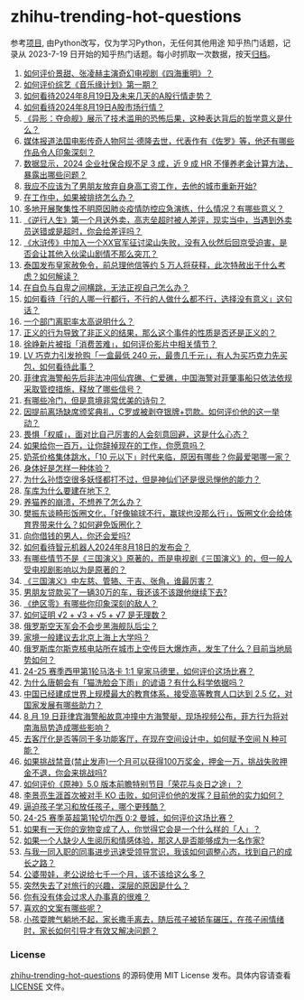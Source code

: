 # zhihu-trending-hot-questions
参考[项目](https://github.com/justjavac/zhihu-trending-hot-questions), 由Python改写，仅为学习Python，无任何其他用途
知乎热门话题，记录从 2023-7-19
日开始的知乎热门话题。每小时抓取一次数据，按天[归档](./data)。
<!-- BEGIN -->
<!-- 最后更新时间 2024-08-19 04:23:36.689427 -->
1. [如何评价景甜、张凌赫主演奇幻电视剧《四海重明》？](https://www.zhihu.com/question/663106863)
1. [如何评价综艺《音乐缘计划》第一期？](https://www.zhihu.com/question/664651651)
1. [如何看待2024年8月19日及未来几天的A股行情走势？](https://www.zhihu.com/question/664381609)
1. [如何看待2024年8月19日A股市场行情？](https://www.zhihu.com/question/664422780)
1. [《异形：夺命舰》展示了技术滥用的恐怖后果，这种表达背后的哲学意义是什么？](https://www.zhihu.com/question/664434070)
1. [媒体报道法国电影传奇人物阿兰·德隆去世，代表作有《佐罗》等，他还有哪些作品令人印象深刻？](https://www.zhihu.com/question/664616689)
1. [数据显示，2024 企业社保合规不足 3 成，近 9 成 HR 不懂养老金计算方法，暴露出哪些问题？](https://www.zhihu.com/question/664448157)
1. [我应不应该为了男朋友放弃自身高工资工作，去他的城市重新开始?](https://www.zhihu.com/question/664576137)
1. [在工作中，如果被排挤怎么办？](https://www.zhihu.com/question/664568997)
1. [多地开展聚集性不明原因肺炎疫情防控应急演练，什么情况？有哪些意义？](https://www.zhihu.com/question/664392695)
1. [《逆行人生》第一个月送外卖，高志垒超时被人差评，现实当中，当遇到外卖员送错或是超时，你会给差评吗？](https://www.zhihu.com/question/664301882)
1. [《水浒传》中加入一个XX官军征讨梁山失败，没有入伙然后回京受迫害，是否会让其他入伙梁山剧情不那么突兀？](https://www.zhihu.com/question/658013944)
1. [泰国发布皇家赦免令，前总理他信等约 5 万人将获释，此次特赦出于什么考虑？如何解读？](https://www.zhihu.com/question/664538350)
1. [在自负与自卑之间横跳，无法正视自己怎么办？](https://www.zhihu.com/question/664308271)
1. [如何看待「行的人哪一行都行，不行的人做什么都不行，选择没有意义」这句话？](https://www.zhihu.com/question/664144424)
1. [一个部门离职率太高说明什么？](https://www.zhihu.com/question/295602067)
1. [正义的行为导致了非正义的结果，那么这个事件的性质是否还是正义的？](https://www.zhihu.com/question/663458174)
1. [徐峥新片被指「消费苦难」，如何评价影片中相关情节？](https://www.zhihu.com/question/664426897)
1. [LV 巧克力引发抢购「一盒最低 240 元，最贵几千元」，有人为买巧克力先买包，如何看待此事？](https://www.zhihu.com/question/664634572)
1. [菲律宾海警船先后非法冲闯仙宾礁、仁爱礁，中国海警对菲肇事船只依法依规采取管控措施，释放了哪些信号？](https://www.zhihu.com/question/664681648)
1. [有哪些冷门，但是意境非常优美的诗句？](https://www.zhihu.com/question/27967946)
1. [因提前离场缺席颁奖典礼，C罗或被剥夺银牌+罚款。如何评价他的这一举动？](https://www.zhihu.com/question/664646376)
1. [畏惧「权威」，面对比自己厉害的人会刻意回避，这是什么心态？](https://www.zhihu.com/question/664147576)
1. [如果给你一百万，让你辞掉现在的工作，你愿意吗？](https://www.zhihu.com/question/664562608)
1. [奶茶价格集体跳水，「10 元以下」时代来临，原因有哪些？你最爱喝哪一家？](https://www.zhihu.com/question/664607990)
1. [身体好是怎样一种体验？](https://www.zhihu.com/question/27066864)
1. [为什么孙悟空很多妖怪都打不过，但是神仙们还是很忌惮他的能力？](https://www.zhihu.com/question/661066157)
1. [车库为什么要建在地下？](https://www.zhihu.com/question/622026086)
1. [养猫养的崩溃，不想养了怎么办？](https://www.zhihu.com/question/660930373)
1. [樊振东谈畸形饭圈文化，「好像输球不行，赢球也没那么行」，饭圈文化会给体育界带来什么？如何避免饭圈化？](https://www.zhihu.com/question/664652654)
1. [向你借钱的男人，你还会爱吗?](https://www.zhihu.com/question/664573322)
1. [如何看待智元机器人2024年8月18日的发布会？](https://www.zhihu.com/question/664607213)
1. [有哪些情节不是《三国演义》原著的，而是电视剧《三国演义》的，但一般人受电视剧影响以为是原著的？](https://www.zhihu.com/question/663102105)
1. [《三国演义》中左慈、管辂、于吉、张角，谁最厉害？](https://www.zhihu.com/question/663908137)
1. [男朋友贷款买了一辆30万的车，我还该不该跟他继续下去?](https://www.zhihu.com/question/664534645)
1. [《绝区零》有哪些你印象深刻的敌人？](https://www.zhihu.com/question/664578228)
1. [如何证明 √2 + √3 + √5 + √7 是无理数？](https://www.zhihu.com/question/661905433)
1. [俄罗斯空天军会不会步黑海舰队后尘？](https://www.zhihu.com/question/664350606)
1. [家境一般建议去北京上海上大学吗？](https://www.zhihu.com/question/658356423)
1. [俄罗斯库尔斯克核电站所在城市上空传巨大爆炸声，发生了什么？目前当地局势如何？](https://www.zhihu.com/question/664615915)
1. [24-25 赛季西甲第1轮马洛卡 1:1 皇家马德里，如何评价这场比赛？](https://www.zhihu.com/question/664660392)
1. [为什么唐朝会有「猫洗脸会下雨」的谚语？有什么科学依据吗？](https://www.zhihu.com/question/663673593)
1. [中国已经建成世界上规模最大的教育体系，接受高等教育人口达到 2.5 亿，对国家发展有哪些助力？](https://www.zhihu.com/question/662012702)
1. [8 月 19 日菲律宾海警船故意冲撞中方海警艇，现场视频公布，菲方行为将对南海局势造成哪些影响？](https://www.zhihu.com/question/664682738)
1. [去客厅化是否等同于多功能客厅，在现在空间设计中，如何赋予空间 N 种可能？](https://www.zhihu.com/question/663770727)
1. [如果挑战禁音(禁止发声)一个月可以获得100万奖金，押金一万，挑战失败押金不退，你会来挑战吗?](https://www.zhihu.com/question/664382120)
1. [如何评价《原神》5.0 版本前瞻特别节目「荣花与炎日之途」？](https://www.zhihu.com/question/664427910)
1. [李景亮生涯首次被对手 KO 击败，如何评价他的发挥？目前他的实力如何？](https://www.zhihu.com/question/664606501)
1. [逼迫孩子学习和放任孩子，哪个更残酷？](https://www.zhihu.com/question/664333972)
1. [24-25 赛季英超第1轮切尔西 0:2 曼城，如何评价这场比赛？](https://www.zhihu.com/question/664654630)
1. [如果有一天你的宠物变成了人，你觉得它会是一个什么样的「人」？](https://www.zhihu.com/question/660078794)
1. [如果一个人缺少人生阅历和情感体验，那这人是否能够成为一名作家?](https://www.zhihu.com/question/664386427)
1. [与我一同入职的同事进步迅速受领导赏识，我该如何调整心态，找到自己的成长之路？](https://www.zhihu.com/question/662639425)
1. [公婆带娃，老公说给七千一个月，该不该给这么多？](https://www.zhihu.com/question/664493299)
1. [突然失去了对旅行的兴趣，深层的原因是什么？](https://www.zhihu.com/question/301797233)
1. [你有没有体会过求人办事真的很难？](https://www.zhihu.com/question/548344085)
1. [喜欢的文案有哪些呢？](https://www.zhihu.com/question/664273686)
1. [小孩耍脾气躺地不起，家长撒手离去，随后孩子被轿车碾压，在孩子闹情绪时，家长如何引导才有效又解决问题？](https://www.zhihu.com/question/664242324)
<!-- END -->
### License
[zhihu-trending-hot-questions](https://github.com/yaogengzhu/zhihu-trending-hot-questions)
的源码使用 MIT License 发布。具体内容请查看 [LICENSE](./LICENSE) 文件。
